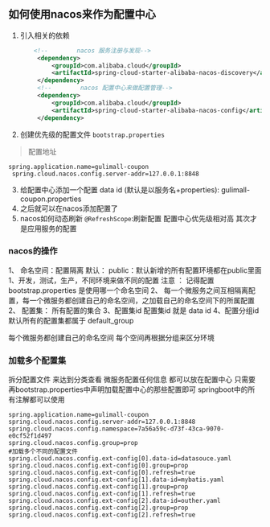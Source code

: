 ## 如何使用nacos来作为配置中心
1. 引入相关的依赖
```xml
       <!--        nacos 服务注册与发现-->
        <dependency>
            <groupId>com.alibaba.cloud</groupId>
            <artifactId>spring-cloud-starter-alibaba-nacos-discovery</artifactId>
        </dependency>
        <!--        nacos 配置中心来做配置管理-->
        <dependency>
            <groupId>com.alibaba.cloud</groupId>
            <artifactId>spring-cloud-starter-alibaba-nacos-config</artifactId>
        </dependency>
```
2. 创建优先级的配置文件
``bootstrap.properties``
>配置地址
>
```properties
spring.application.name=gulimall-coupon
 spring.cloud.nacos.config.server-addr=127.0.0.1:8848
```
3. 给配置中心添加一个配置
data id (默认是以服务名+properties): gulimall-coupon.properties
4. 之后就可以在nacos添加配置了
5. nacos如何动态刷新 
``@RefreshScope``:刷新配置
配置中心优先级相对高
其次才是应用服务的配置

### nacos的操作
1、 命名空间：配置隔离
   默认： public：默认新增的所有配置环境都在public里面
   1、开发，测试，生产，不同环境来做不同的配置
   注意 ： 记得配置 bootstrap.properties 是使用哪一个命名空间
   2、 每一个微服务之间互相隔离配置，每一个微服务都创建自己的命名空间，之加载自己的命名空间下的所属配置
2、 配置集：
 所有配置的集合
3、配置集id
   配置集id 就是 data id
4、配置分组id
   默认所有的配置集都属于 default_group
   
每个微服务都创建自己的命名空间 每个空间再根据分组来区分环境

### 加载多个配置集
拆分配置文件 来达到分类查看
微服务配置任何信息 都可以放在配置中心
只需要再bootstrap.properties中声明加载配置中心的那些配置即可
springboot中的所有注解都可以使用
```properties
spring.application.name=gulimall-coupon
spring.cloud.nacos.config.server-addr=127.0.0.1:8848
spring.cloud.nacos.config.namespace=7a56a59c-d73f-43ca-9070-e0cf52f1d497
spring.cloud.nacos.config.group=prop
#加载多个不同的配置文件
spring.cloud.nacos.config.ext-config[0].data-id=datasouce.yaml
spring.cloud.nacos.config.ext-config[0].group=prop
spring.cloud.nacos.config.ext-config[0].refresh=true
spring.cloud.nacos.config.ext-config[1].data-id=mybatis.yaml
spring.cloud.nacos.config.ext-config[1].group=prop
spring.cloud.nacos.config.ext-config[1].refresh=true
spring.cloud.nacos.config.ext-config[2].data-id=outher.yaml
spring.cloud.nacos.config.ext-config[2].group=prop
spring.cloud.nacos.config.ext-config[2].refresh=true
```
